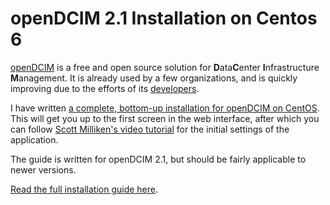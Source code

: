 <!-- -
Title: openDCIM Installation on CentOS 6
Description: Installation guide for openDCIM 2 on CentOS 6
Author: Marios Zindilis
First Published: 2013-05-25
Last Updated: 2014-01-23
- -->

openDCIM 2.1 Installation on Centos 6
=================================

[openDCIM](http://www.opendcim.org/) is a free and open source solution
for **D**ata**C**enter **I**nfrastructure **M**anagement. It is already 
used by a few organizations, and is quickly improving due to the efforts 
of its [developers](http://www.opendcim.org/developers.html).

I have written [a complete, bottom-up installation for openDCIM on 
CentOS](/docs/centos-6-install-opendcim-2.1.html). This will get you up 
to the first screen in the web interface, after which you can follow 
[Scott Milliken's video tutorial](http://www.youtube.com/watch?v=XzEI6Z8yhRg) 
for the initial settings of the application.

The guide is written for openDCIM 2.1, but should be fairly applicable 
to newer versions.

[Read the full installation guide here](/docs/centos-6-install-opendcim-2.1.html).
